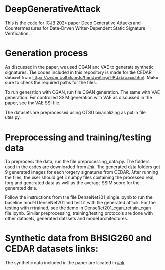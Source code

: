 # DeepGenerativeAttack

This is the code for ICJB 2024 paper Deep Generative Attacks and Countermeasures for Data-Driven Writer-Dependent Static Signature Verification. 

# Generation process

As discussed in the paper, we used CGAN and VAE to generate synthetic signatures. The codes included in this repository is made for the CEDAR dataset from https://cedar.buffalo.edu/handwriting/HRdatabase.html. Make sure to check the required paths for the files. 

To run generation with CGAN, run file CGAN generation. The same with VAE generation. For controlled SSIM generation with VAE as discussed in the paper, see the VAE SSI file. 

The datasets are preprocessed using OTSU binarializing as put in file utils.py. 

# Preprocessing and training/testing data

To preprocess the data, run the file preprocessing_data.py. The folders used in the codes are downloaded from *[link](https://drive.google.com/drive/folders/1KbbJ5pCx9CVjlFgt28j4bY9KaFcELHb_)*. The generated data folders got 9 generated images for each forgery signatures from CEDAR. After running the files, the user should get 3 numpy files containing the processed real, forg and generated data as well as the average SSIM score for the generated data. 

Follow the instructions from the file DenseNet201_single.ipynb to run the baseline model DenseNet201 and test it with the generated attack. For the testing with retrained, see the demo in DenseNet201_cgan_retrain_cgan file.ipynb. Similar preprocessing, training/testing protocols are done with other datasets, generated datasets and model architectures. 

# Synthetic data from BHSIG260 and CEDAR datasets links:

The synthetic data included in the paper are located in *[link](https://drive.google.com/drive/folders/1KbbJ5pCx9CVjlFgt28j4bY9KaFcELHb_)*. 


